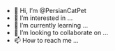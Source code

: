 - 👋 Hi, I’m @PersianCatPet
- 👀 I’m interested in ...
- 🌱 I’m currently learning ...
- 💞️ I’m looking to collaborate on ...
- 📫 How to reach me ...

<!---
PersianCatPet/PersianCatPet is a ✨ special ✨ repository because its `README.md` (this file) appears on your GitHub profile.
You can click the Preview link to take a look at your changes.
--->
